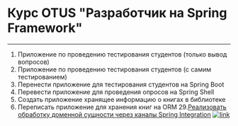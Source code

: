 # Курс OTUS "Разработчик на Spring Framework"

---

1. Приложение по проведению тестирования студентов (только вывод вопросов)
2. Приложение по проведению тестирования студентов (с самим тестированием)
3. Перенести приложение для тестирования студентов на Spring Boot
5. Перевести приложение для проведения опросов на Spring Shell
7. Создать приложение хранящее информацию о книгах в библиотеке
9. Переписать приложение для хранения книг на ORM
29.[Реализовать обработку доменной сущности через каналы Spring Integration](exercise-29-spring-integration/README.md)  [![link](https://img.shields.io/badge/-Repository%20link-969c56?logo=github)](https://github.com/OshovskiiVladislav/OTUS/blob/master/exercise-29-spring-integration/src/main/java/com/oshovskii/otus/MainApplication.java)
